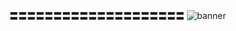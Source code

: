 〓〓〓〓〓〓〓〓〓〓〓〓〓〓〓〓〓〓〓〓
<img src="https://i.postimg.cc/SxnNnQ3g/c709b747397dba5662a2361c9f29bb89.gif" alt="banner">
